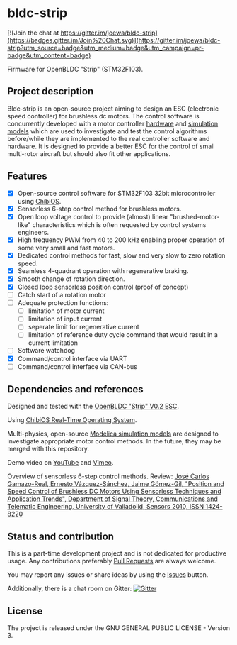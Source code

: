 bldc-strip
==========

[![Join the chat at https://gitter.im/joewa/bldc-strip](https://badges.gitter.im/Join%20Chat.svg)](https://gitter.im/joewa/bldc-strip?utm_source=badge&utm_medium=badge&utm_campaign=pr-badge&utm_content=badge)

Firmware for OpenBLDC "Strip" (STM32F103).

## Project description

Bldc-strip is an open-source project aiming to design an ESC (electronic speed controller) for brushless dc motors. The control software is concurrently developed with a motor controller [hardware](https://github.com/joewa/open-bldc-hardware/tree/master/strip/v0.2) and [simulation models](https://github.com/joewa/open-bldc-modelica) which are used to investigate and test the control algorithms before/while they are implemented to the real controller software and hardware. It is designed to provide a better ESC for the control of small multi-rotor aircraft but should also fit other applications.

## Features

- [x] Open-source control software for STM32F103 32bit microcontroller using [ChibiOS](http://www.chibios.org).
- [x] Sensorless 6-step control method for brushless motors.
- [x] Open loop voltage control to provide (almost) linear "brushed-motor-like" characteristics which is often requested by control systems engineers.
- [x] High frequency PWM from 40 to 200 kHz enabling proper operation of some very small and fast motors.
- [x] Dedicated control methods for fast, slow and very slow to zero rotation speed.
- [x] Seamless 4-quadrant operation with regenerative braking.
- [x] Smooth change of rotation direction.
- [x] Closed loop sensorless position control (proof of concept)
- [ ] Catch start of a rotation motor
- [ ] Adequate protection functions:
  - [ ] limitation of motor current
  - [ ] limitation of input current
  - [ ] seperate limit for regenerative current
  - [ ] limitation of reference duty cycle command that would result in a current limitation
- [ ] Software watchdog
- [x] Command/control interface via UART
- [ ] Command/control interface via CAN-bus

## Dependencies and references

Designed and tested with the [OpenBLDC "Strip" V0.2 ESC](https://github.com/joewa/open-bldc-hardware/tree/master/strip/v0.2).

Using [ChibiOS Real-Time Operating System](http://www.chibios.org).

Multi-physics, open-source [Modelica simulation models](https://github.com/joewa/open-bldc-modelica) are designed to investigate appropriate motor control methods. In the future, they may be merged with this repository.

Demo video on [YouTube](https://youtu.be/5QIjhmtY5ok) and [Vimeo](https://vimeo.com/124761289).

Overview of sensorless 6-step control methods.
	Review: [José Carlos Gamazo-Real, Ernesto Vázquez-Sánchez, Jaime Gómez-Gil, "Position and Speed Control of Brushless DC Motors Using Sensorless Techniques and Application Trends", Department of Signal Theory, Communications and Telematic Engineering, University of Valladolid, Sensors 2010, ISSN 1424-8220](http://citeseerx.ist.psu.edu/viewdoc/summary?doi=10.1.1.287.5781)

## Status and contribution

This is a part-time development project and is not dedicated for productive usage. Any contributions preferably [Pull Requests](https://github.com/joewa/bldc-strip/pulls) are always welcome.

You may report any issues or share ideas by using the [Issues](https://github.com/joewa/bldc-strip/issues) button.

Additionally, there is a chat room on Gitter:
[![Gitter](https://badges.gitter.im/Join%20Chat.svg)](https://gitter.im/joewa/bldc-strip?utm_source=badge&utm_medium=badge&utm_campaign=pr-badge&utm_content=body_badge)


## License

The project is released under the GNU GENERAL PUBLIC LICENSE - Version 3.

